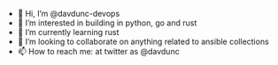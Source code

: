 - 👋 Hi, I’m @davdunc-devops
- 👀 I’m interested in building in python, go and rust
- 🌱 I’m currently learning rust
- 💞️ I’m looking to collaborate on anything related to ansible collections
- 📫 How to reach me: at twitter as @davdunc

<!---
davdunc-devops/davdunc-devops is a ✨ special ✨ repository because its `README.md` (this file) appears on your GitHub profile.
You can click the Preview link to take a look at your changes.
--->
